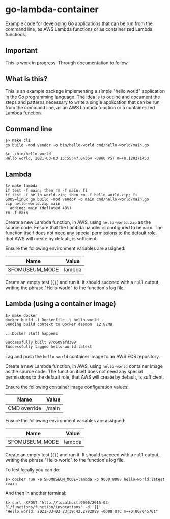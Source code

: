 # go-lambda-container

Example code for developing Go applications that can be run from the command line, as AWS Lambda functions or as containerized Lambda functions.

## Important

This is work in progress. Through documentation to follow.

## What is this?

This is an example package implementing a simple "hello world" application in the Go programming language. The idea is to outline and document the steps and patterns necessary to write a single application that can be run from the command line, as an AWS Lambda function or a containerized Lambda function. 

## Command line

```
$> make cli
go build -mod vendor -o bin/hello-world cmd/hello-world/main.go

$> ./bin/hello-world 
Hello world, 2021-03-03 15:55:47.84364 -0800 PST m=+0.128271453
```

## Lambda

```
$> make lambda
if test -f main; then rm -f main; fi
if test -f hello-world.zip; then rm -f hello-world.zip; fi
GOOS=linux go build -mod vendor -o main cmd/hello-world/main.go
zip hello-world.zip main
  adding: main (deflated 48%)
rm -f main
```

Create a new Lambda function, in AWS, using `hello-world.zip` as the source code. Ensure that the Lambda handler is configured to be `main`. The function itself does not need any special permissions to the default role, that AWS will create by default, is sufficient.

Ensure the following environment variables are assigned:

| Name | Value |
| --- | --- |
| SFOMUSEUM_MODE | lambda |

Create an empty test (`{}`) and run it. It should succeed with a `null` output, writing the phrase "Hello world" to the function's log file.

## Lambda (using a container image)

```
$> make docker
docker build -f Dockerfile -t hello-world .
Sending build context to Docker daemon  12.82MB

...Docker stuff happens

Successfully built 97c609afd399
Successfully tagged hello-world:latest
```

Tag and push the `hello-world` container image to an AWS ECS repository.

Create a new Lambda function, in AWS, using `hello-world` container image as the source code. The function itself does not need any special permissions to the default role, that AWS will create by default, is sufficient.

Ensure the following container image configuration values:

| Name | Value |
| --- | --- |
| CMD override | /main |

Ensure the following environment variables are assigned:

| Name | Value |
| --- | --- |
| SFOMUSEUM_MODE | lambda |

Create an empty test (`{}`) and run it. It should succeed with a `null` output, writing the phrase "Hello world" to the function's log file.

To test locally you can do:

```
$> docker run -e SFOMUSEUM_MODE=lambda -p 9000:8080 hello-world:latest /main
```

And then in another terminal:

```
$> curl -XPOST "http://localhost:9000/2015-03-31/functions/function/invocations" -d '{}'
"Hello world, 2021-03-03 23:39:42.2782989 +0000 UTC m=+0.007045701"
```